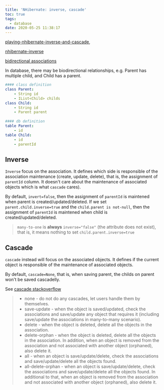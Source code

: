 ```yaml
---
title: 'NHibernate: inverse, cascade'
toc: true
tags:
  - database
date: 2020-05-25 11:38:17
---
```



[playing-nhibernate-inverse-and-cascade](https://dzone.com/articles/playing-nhibernate-inverse-and),

[nhibernate-inverse](https://web.archive.org/web/20080415101633/http://simoes.org/docs/hibernate-2.1/155.html)

[bidirectional associations](https://nhibernate.info/doc/nhibernate-reference/collections.html#collections-bidirectional)

In database, there may be biodirectional relationships, e.g. Parent has multiple child, and Child has a parent. 
```yaml
#### class definition
class Parent:
	- String id
	- IList<Child> childs	
class Child:
	- String id
	- Parent parent
	
#### db definition
table Parent:
	- id
table Child:
	- id
	- parentId
```

## Inverse

`Inverse` focus on the association. It defines which side is responsible of the association maintenance (create, update, delete), that is, the assignment of `parentId` column. It doesn't care about the maintenance of associated objects which is what `cascade` cares).

By default, `invert=false`, then the assignment of `parentId` is maintened when parent is created/updated/deleted. If we set `parent.child.inverse=true` and the `child.parent is not-null`, then the assignment of `parentId` is maintened when child is created/updated/deleted. 

> `many-to-one` is **always** `inverse="false"` (the attribute does not exist), that is, it means nothing to set `child.parent.inverse=true`


## Cascade

`cascade` instead will focus on the associated objects. It defines if the current object is responsible of the maintenance of associated objects.

By default, `cascade=None`, that is, when saving parent, the childs on parent won't be saved cascadelly.



See [cascade stackoverflow](https://stackoverflow.com/questions/1994433/nhibernate-cascade)

> - none - do not do any cascades, let users handle them by themselves.
> - save-update - when the object is saved/updated, check the associations and save/update any object that requires it (including save/update the associations in many-to-many scenario).
> - delete - when the object is deleted, delete all the objects in the association.
> - delete-orphan - when the object is deleted, delete all the objects in the association. In addition, when an object is removed from the association and not associated with another object (orphaned), also delete it.
> - all - when an object is save/update/delete, check the associations and save/update/delete all the objects found.
> - all-delete-orphan - when an object is save/update/delete, check the associations and save/update/delete all the objects found. In additional to that, when an object is removed from the association and not associated with another object (orphaned), also delete it.